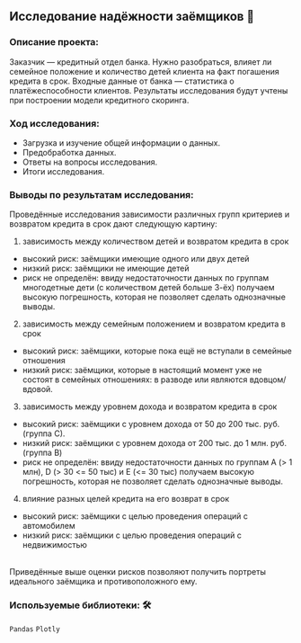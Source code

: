 ## Исследование надёжности заёмщиков 📝

### Описание проекта:
Заказчик — кредитный отдел банка. Нужно разобраться, влияет ли семейное положение и количество детей клиента на факт погашения кредита в срок.
Входные данные от банка — статистика о платёжеспособности клиентов.
Результаты исследования будут учтены при построении модели кредитного скоринга.

### Ход исследования:
- Загрузка и изучение общей информации о данных.
- Предобработка данных.
- Ответы на вопросы исследования. 
- Итоги исследования.

### Выводы по результатам исследования:
Проведённые исследования зависимости различных групп критериев и возвратом кредита в срок дают следующую картину:
1. зависимость между количеством детей и возвратом кредита в срок
- высокий риск: заёмщики имеющие одного или двух детей
- низкий риск: заёмщики не имеющие детей
- риск не определён: ввиду недостаточности данных по группам многодетные дети (с количеством детей больше 3-ёх) получаем высокую погрешность, которая не позволяет сделать однозначные выводы.

2. зависимость между семейным положением и возвратом кредита в срок
- высокий риск: заёмщики, которые пока ещё не вступали в семейные отношения
- низкий риск: заёмщики, которые в настоящий момент уже не состоят в семейных отношениях: в разводе или являются вдовцом/вдовой.

3. зависимость между уровнем дохода и возвратом кредита в срок
- высокий риск: заёмщики с уровнем дохода от 50 до 200 тыс. руб. (группа С).
- низкий риск: заёмщики с уровнем дохода от 200 тыс. до 1 млн. руб. (группа B)
- риск не определён: ввиду недостаточности данных по группам A (> 1 млн), D (> 30 <= 50 тыс) и E (<= 30 тыс) получаем высокую погрешность, которая не позволяет сделать однозначные выводы.

4. влияние разных целей кредита на его возврат в срок
- высокий риск: заёмщики с целью проведения операций с автомобилем
- низкий риск: заёмщики с целью проведения операций с недвижимостью

<br>Приведённые выше оценки рисков позволяют получить портреты идеального заёмщика и противоположного ему.

### Используемые библиотеки: 🛠️
`Pandas` `Plotly`

